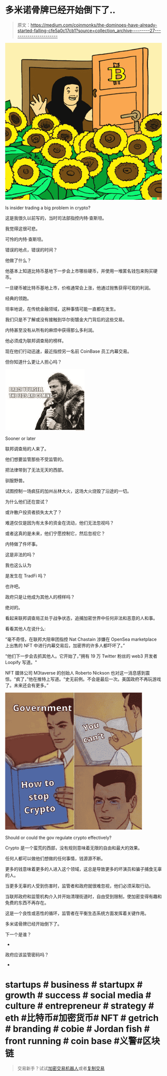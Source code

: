# 多米诺骨牌已经开始倒下了..

> 原文：<https://medium.com/coinmonks/the-dominoes-have-already-started-falling-cfe5a0c17cb1?source=collection_archive---------27----------------------->

![](img/d6e0112e2711d05340f1de250274abc4.png)

Is insider trading a big problem in crypto?

这是我很久以前写的，当时司法部指控内特·查斯坦。

我觉得这很可悲。

可怜的内特·查斯坦。

错误的地点，错误的时间？

他做了什么？

他基本上知道比特币基地下一步会上市哪些硬币，并使用一堆匿名钱包来购买硬币。

一旦硬币被比特币基地上市，价格通常会上涨，他通过抛售获得可观的利润。

经典的领跑。

坦率地说，在传统金融领域，这种事情可能一直都在发生。

我们只是不了解或没有接触到华尔街镀金大门背后的这些交易。

内特甚至没有从所有的麻烦中获得那么多利润。

他必须成为联邦调查局的榜样。

现在他们行动迅速，最近指控另一名前 CoinBase 员工内幕交易。

但你知道什么更让人担心吗？

![](img/a97df34eeba037de30bffe817499aa4c.png)

Sooner or later

联邦调查局的人来了。

他们想要监管那些不受监管的。

把法律带到了无法无天的西部。

驯服野兽。

试图控制一场疯狂的加州丛林大火，这场大火烧毁了沿途的一切。

为什么他们还在尝试？

或许散户投资者损失太大了？

难道仅仅是因为有太多的资金在流动，他们无法忽视吗？

或者这真的是未来，他们宁愿控制它，然后忽视它？

内特做了件坏事。

这是非法的吗？

我也这么认为

是发生在 TradFi 吗？

也许吧。

政府只是让他成为其他人的榜样吗？

绝对的。

看起来联邦调查局正处于战争状态，追捕加密世界中任何非法和恶意的人和事。

看看其他人在说什么:

“毫不奇怪，在联邦大陪审团指控 Nat Chastain 涉嫌在 OpenSea marketplace 上出售的 NFT 中进行内幕交易后，加密界的许多人都吓坏了。”

“他们下一步会去抓其他人。它开始了，”拥有 19 万 Twitter 粉丝的 web3 开发者 Loopify 写道。"

NFT 媒体公司 M3taverse 的创始人 Roberto Nickson 也对这一消息感到震惊。“疯了，”他在推特上写道。“史无前例。不会是最后一次。美国政府不再玩游戏了。未来还会有更多。”

![](img/27f96524ca9660dba2cf66b798d70e5d.png)

Should or could the gov regulate crypto effectively?

Crypto 是一个蛮荒的西部，没有规则意味着无限的自由和最大的效果。

任何人都可以做他们想做的任何事情，钱源源不断。

更多的钱意味着更多的人进入这个领域，这总是导致更多的坏演员和骗子捕食无辜的人。

当更多无辜的人受到伤害时，监管者和政府就很难忽视，他们必须采取行动。

当联邦政府和监管机构介入并开始清理街道时，自由受到限制，使加密变得有趣和免费的东西不再存在。

这是一个良性或恶性的循环，监管者在平衡生态系统方面发挥着关键作用。

多米诺骨牌已经开始倒下了。

下一个是谁？

-

政府应该监管密码吗？

-

# startups # business # startupx # growth # success # social media # culture # entrepreneur # strategy # eth #比特币#加密货币# NFT # getrich # branding # cobie # Jordan fish # front running # coin base #义警#区块链

> 交易新手？试试[加密交易机器人](/coinmonks/crypto-trading-bot-c2ffce8acb2a)或者[复制交易](/coinmonks/top-10-crypto-copy-trading-platforms-for-beginners-d0c37c7d698c)